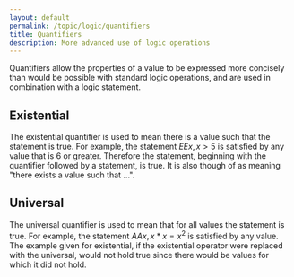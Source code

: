```yaml
---
layout: default
permalink: /topic/logic/quantifiers
title: Quantifiers
description: More advanced use of logic operations
---
```


Quantifiers allow the properties of a value to be expressed more concisely than would be possible with standard logic operations, and are used in combination with a logic statement.

## Existential

The existential quantifier is used to mean there is a value such that the statement is true. For example, the statement $EE x, x > 5$ is satisfied by any value that is 6 or greater. Therefore the statement, beginning with the quantifier followed by a statement, is true. It is also though of as meaning "there exists a value such that ...".

## Universal

The universal quantifier is used to mean that for all values the statement is true. For example, the statement $AA x, x*x = x^2$ is satisfied by any value. The example given for existential, if the existential operator were replaced with the universal, would not hold true since there would be values for which it did not hold.
